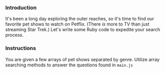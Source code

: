 ### Introduction

It's been a long day exploring the outer reaches, so it's time to find our favorite pet shows to watch on Petflix. (There _is_ more to TV than just streaming Star Trek.) Let's write some Ruby code to expedite your search process.

### Instructions

You are given a few arrays of pet shows separated by genre. Utilize array searching methods to answer the questions found in `main.js`
